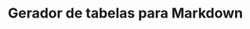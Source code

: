 ---
title: Gerador de tabelas para Markdown
excerpt: Gerador de tabelas para uso com Markdown e Jekyll 
tags: [links, Tables, Tabelas, Jekyll, Markdown, GitHub]
categories: [colecaodelinks]
layout: link
share: true
toc: true
comments: true
image:
   teaser:  
   feature:  
imagebase: "/images/extras/"
link: "http://www.tablesgenerator.com/markdown_tables"
---